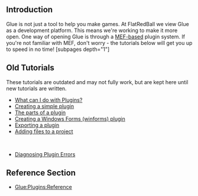 ## Introduction

Glue is not just a tool to help you make games. At FlatRedBall we view Glue as a development platform. This means we're working to make it more open. One way of opening Glue is through a [MEF-based](http://mef.codeplex.com/) plugin system. If you're not familiar with MEF, don't worry - the tutorials below will get you up to speed in no time! \[subpages depth="1"\]

## Old Tutorials

These tutorials are outdated and may not fully work, but are kept here until new tutorials are written.

-   [What can I do with Plugins?](/frb/docs/index.php?title=Glue:Plugins:Tutorials:What_can_I_do_with_plugins%3F "Glue:Plugins:Tutorials:What can I do with plugins?")
-   [Creating a simple plugin](/frb/docs/index.php?title=Glue:Plugins:Tutorials:Creating_a_simple_plugin "Glue:Plugins:Tutorials:Creating a simple plugin")
-   [The parts of a plugin](/frb/docs/index.php?title=Glue:Plugins:Tutorials:The_parts_of_a_plugin "Glue:Plugins:Tutorials:The parts of a plugin")
-   [Creating a Windows Forms (winforms) plugin](/frb/docs/index.php?title=Glue:Plugins:Tutorials:Creating_a_Windows_Forms_plugin "Glue:Plugins:Tutorials:Creating a Windows Forms plugin")
-   [Exporting a plugin](/frb/docs/index.php?title=Glue:Plugins:Tutorials:Exporting_a_plugin "Glue:Plugins:Tutorials:Exporting a plugin")
-   [Adding files to a project](/frb/docs/index.php?title=Glue:Plugins:Tutorials:Adding_files_to_a_project "Glue:Plugins:Tutorials:Adding files to a project")

&nbsp;

-   [Diagnosing Plugin Errors](/frb/docs/index.php?title=Glue:Plugins:Tutorials:Diagnosing_Plugin_Errors "Glue:Plugins:Tutorials:Diagnosing Plugin Errors")

## Reference Section

-   [Glue:Plugins:Reference](/frb/docs/index.php?title=Glue:Plugins:Reference "Glue:Plugins:Reference")
